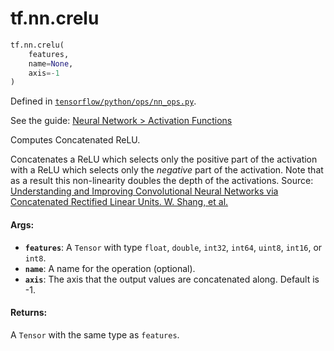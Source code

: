 <div itemscope itemtype="http://developers.google.com/ReferenceObject">
<meta itemprop="name" content="tf.nn.crelu" />
</div>

# tf.nn.crelu

``` python
tf.nn.crelu(
    features,
    name=None,
    axis=-1
)
```



Defined in [`tensorflow/python/ops/nn_ops.py`](https://www.tensorflow.org/code/tensorflow/python/ops/nn_ops.py).

See the guide: [Neural Network > Activation Functions](../../../../api_guides/python/nn.md#Activation_Functions)

Computes Concatenated ReLU.

Concatenates a ReLU which selects only the positive part of the activation
with a ReLU which selects only the *negative* part of the activation.
Note that as a result this non-linearity doubles the depth of the activations.
Source: [Understanding and Improving Convolutional Neural Networks via
Concatenated Rectified Linear Units. W. Shang, et
al.](https://arxiv.org/abs/1603.05201)

#### Args:

* <b>`features`</b>: A `Tensor` with type `float`, `double`, `int32`, `int64`, `uint8`,
    `int16`, or `int8`.
* <b>`name`</b>: A name for the operation (optional).
* <b>`axis`</b>: The axis that the output values are concatenated along. Default is -1.


#### Returns:

A `Tensor` with the same type as `features`.